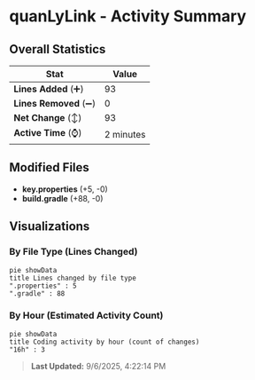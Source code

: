 # quanLyLink - Activity Summary 

## Overall Statistics

| Stat                   | Value                                                             |
| ---------------------- | ----------------------------------------------------------------- |
| **Lines Added** (➕)   | 93                                          |
| **Lines Removed** (➖) | 0                                        |
| **Net Change** (↕)    | 93                |
| **Active Time** (⌚)   | 2 minutes |


## Modified Files
- **key.properties** (+5, -0)
- **build.gradle** (+88, -0)

## Visualizations

### By File Type (Lines Changed)

```mermaid
pie showData
title Lines changed by file type
".properties" : 5
".gradle" : 88
```

### By Hour (Estimated Activity Count)

```mermaid
pie showData
title Coding activity by hour (count of changes)
"16h" : 3
```


> **Last Updated:** 9/6/2025, 4:22:14 PM